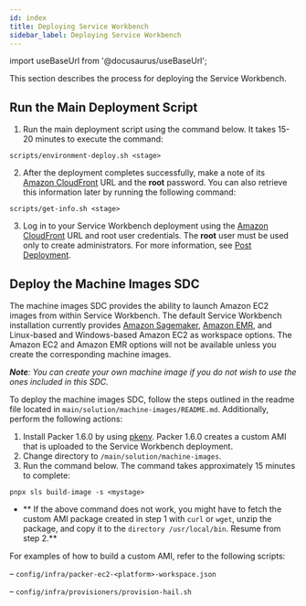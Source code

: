 ```yaml
---
id: index
title: Deploying Service Workbench
sidebar_label: Deploying Service Workbench
---
```


import useBaseUrl from '@docusaurus/useBaseUrl';

This section describes the process for deploying the Service Workbench.

## Run the Main Deployment Script

1.	Run the main deployment script using the command below. It takes 15-20 minutes to execute the command:
```
scripts/environment-deploy.sh <stage>
```
2.	After the deployment completes successfully, make a note of its [Amazon CloudFront](https://aws.amazon.com/cloudfront/?nc2=type_a) URL and the **root** password. You can also retrieve this information later by running the following command: 
```
scripts/get-info.sh <stage>
```
3.	Log in to your Service Workbench deployment using the [Amazon CloudFront](https://aws.amazon.com/cloudfront/?nc2=type_a) URL and root user credentials. The **root** user must be used only to create administrators. For more information, see [Post Deployment](/deployment/post_deployment/index).

## Deploy the Machine Images SDC

The machine images SDC provides the ability to launch Amazon EC2 images from within Service Workbench. The default Service Workbench installation currently provides [Amazon Sagemaker](https://aws.amazon.com/sagemaker/?nc2=type_a), [Amazon EMR](https://aws.amazon.com/emr/?nc2=type_a&whats-new-cards.sort-by=item.additionalFields.postDateTime&whats-new-cards.sort-order=desc), and Linux-based and Windows-based Amazon EC2 as workspace options. The Amazon EC2 and Amazon EMR options will not be available unless you create the corresponding machine images.

_**Note**: You can create your own machine image if you do not wish to use the ones included in this SDC._

To deploy the machine images SDC, follow the steps outlined in the readme file located in `main/solution/machine-images/README.md`. Additionally, perform the following actions: 

1.	Install Packer 1.6.0 by using [pkenv](https://github.com/iamhsa/pkenv). Packer 1.6.0 creates a custom AMI that is uploaded to the Service Workbench deployment.
2.	Change directory to `/main/solution/machine-images`. 
3.	Run the command below. The command takes approximately 15 minutes to complete: 
```
pnpx sls build-image -s <mystage>
```
- ** If the above command does not work, you might have to fetch the custom AMI package created in step 1 with `curl` or `wget`, unzip the package, and copy it to the `directory /usr/local/bin`. Resume from step 2.**

For examples of how to build a custom AMI, refer to the following scripts:

–	`config/infra/packer-ec2-<platform>-workspace.json`

–	`config/infra/provisioners/provision-hail.sh`

